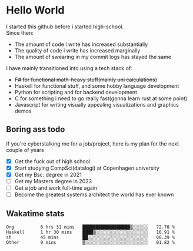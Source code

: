 # Hello World

I started this github before i started high-school.  
Since then:
- The amount of code i write has increased substantially
- The quality of code i write has increased marginally
- The amount of swearing in my commit logs has stayed the same

I have mainly transitioned into using a tech stack of:
- ~~F# for functional math-heavy stuff(mainly uni calculations)~~
- Haskell for functional stuff, and some hobby language development
- Python for scripting and for backend development
- C for something i need to go really fast(gonna learn rust at some point)
- Javascript for writing visually appealing visualizations and graphics demos

## Boring ass todo
If you're cyberstalking me for a job/project, here is my plan for the next couple of years
- [x] Get the fuck out of high school
- [x] Start studying CompSci(datalogi) at Copenhagen university
- [x] Get my Bsc. degree in 2021
- [ ] Get my Masters degree in 2023
- [ ] Get a job and work full-time again
- [ ] Become the greatest systems architect the world has ever known

## Wakatime stats
<!--START_SECTION:waka-->

```text
Org          6 hrs 31 mins   ██████████████████▒░░░░░░   72.70 %
Haskell      1 hr 30 mins    ████▒░░░░░░░░░░░░░░░░░░░░   16.91 %
sh           45 mins         ██░░░░░░░░░░░░░░░░░░░░░░░   08.39 %
Other        9 mins          ▒░░░░░░░░░░░░░░░░░░░░░░░░   01.82 %
```

<!--END_SECTION:waka-->
